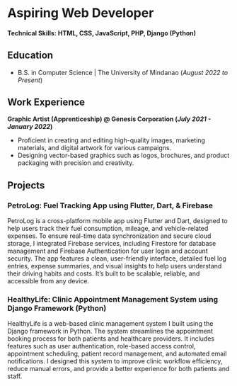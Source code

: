 # Aspiring Web Developer

#### Technical Skills: HTML, CSS, JavaScript, PHP, Django (Python)

## Education	        		
- B.S. in Computer Science | The University of Mindanao (_August 2022 to Present_)

## Work Experience
**Graphic Artist (Apprenticeship) @ Genesis Corporation (_July 2021 - January 2022_)**
- Proficient in creating and editing high-quality images, marketing materials, and digital artwork for various campaigns.
- Designing vector-based graphics such as logos, brochures, and product packaging with precision and creativity.

## Projects

### PetroLog: Fuel Tracking App using Flutter, Dart, & Firebase

PetroLog is a cross-platform mobile app using Flutter and Dart, designed to help users track their fuel consumption, mileage, and vehicle-related expenses. To ensure real-time data synchronization and secure cloud storage, I integrated Firebase services, including Firestore for database management and Firebase Authentication for user login and account security. The app features a clean, user-friendly interface, detailed fuel log entries, expense summaries, and visual insights to help users understand their driving habits and costs. It’s built to be scalable, reliable, and accessible from any device.

### HealthyLife: Clinic Appointment Management System using Django Framework (Python)

HealthyLife is a web-based clinic management system I built using the Django framework in Python. The system streamlines the appointment booking process for both patients and healthcare providers. It includes features such as user authentication, role-based access control, appointment scheduling, patient record management, and automated email notifications. I designed this system to improve clinic workflow efficiency, reduce manual errors, and provide a better experience for both patients and staff.

